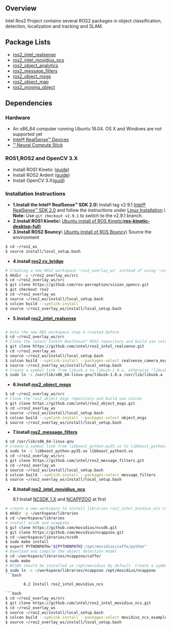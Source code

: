 ## Overview

Intel Ros2 Project contains several ROS2 packages in object classification, detection, localization and tracking and SLAM.

## Package Lists

* [ros2_intel_realsense](https://github.com/intel/ros2_intel_realsense)
* [ros2_intel_movidius_ncs](https://github.com/intel/ros2_intel_movidius_ncs)
* [ros2_object_analytics](https://github.com/intel/ros2_object_analytics)
* [ros2_message_filters](https://github.com/intel/ros2_message_filters)
* [ros2_object_msgs](https://github.com/intel/ros2_object_msgs)
* [ros2_object_map](https://github.com/intel/ros2_object_map)
* [ros2_moving_object](https://github.com/intel/ros2_moving_object)

## Dependencies

### Hardware

* An x86_64 computer running Ubuntu 16.04. OS X and Windows are not supported yet
* [Intel® RealSense™ Devices](https://realsense.intel.com/)  
* [™ Neural Compute Stick](https://developer.movidius.com/)

### ROS1,ROS2 and OpenCV 3.X

* Install ROS1 Kinetic ([guide](wiki.ros.org/kinetic/Installation/Ubuntu))
* Install ROS2 Ardent ([guide](https://github.com/ros2/ros2/wiki/Linux-Install-Debians))
* Install OpenCV 3.X([guid](https://docs.opencv.org/3.3.0/d7/d9f/tutorial_linux_install.html))

### Installation Instructions

* **1.Install the Intel® RealSense™ SDK 2.0**\\
Install tag v2.9.1 [Intel&reg; RealSense&trade; SDK 2.0](https://github.com/IntelRealSense/librealsense/tree/v2.9.1) and follow the instructions under [Linux Installation](https://github.com/IntelRealSense/librealsense/blob/v2.9.1/doc/installation.md).\\
**Note:** Use `git checkout v2.9.1` to switch to the v2.9.1 branch.
* **2.Install ROS1 Kinetic**\\
[Ubuntu install of ROS Kinetic(**ros-kinetic-desktop-full**)](http://wiki.ros.org/kinetic/Installation/Ubuntu)
* **3.Install ROS2 Bouncy**\\
[Ubuntu install of ROS Bouncy](https://github.com/ros2/ros2/wiki/Linux-Development-Setup)\\
Source the environment
```bash
$ cd ~/ros2_ws
$ source install/local_setup.bash
```
* **4.Install [ros2 cv_bridge](https://github.com/ros-perception/vision_opencv/tree/ros2)**
```bash
# Creating a new ROS2 workspace 'ros2_overlay_ws' instead of using 'ros2_ws' is recommended
$ mkdir -p ~/ros2_overlay_ws/src
$ cd ~/ros2_overlay_ws/src
$ git clone https://github.com/ros-perception/vision_opencv.git
$ git checkout ros2
$ cd ~/ros2_overlay_ws
$ source ~/ros2_ws/install/local_setup.bash
$ colcon build --symlink-install
$ source ~/ros2_overlay_ws/install/local_setup.bash
```

* **5.Install [ros2_intel_realsense](https://github.com/intel/ros2_intel_realsense)**
```bash

# Goto the new ROS workspace step 4 created before
$ cd ~/ros2_overlay_ws/src
# Clone the latest Intel® RealSense™ ROS2 repository and build use colcon 
$ git clone https://github.com/intel/ros2_intel_realsense.git
$ cd ~/ros2_overlay_ws
$ source ~/ros2_ws/install/local_setup.bash
$ colcon build --symlink-install --packages-select realsense_camera_msgs realsense_ros2_camera
$ source ~/ros2_overlay_ws/install/local_setup.bash
# Create a symbol link from libusb.a to libusb-1.0.a, otherwise "libusb.a" is probably not to be found by librealsense
$ sudo ln -s /usr/lib/x86_64-linux-gnu/libusb-1.0.a /usr/lib/libusb.a

```
* **6.Install [ros2_object_msgs](https://github.com/intel/ros2_object_msgs)**
```bash
$ cd ~/ros2_overlay_ws/src
# Clone the ros2_object_msgs repository and build use colcon
$ git clone https://github.com/intel/ros2_object_msgs.git
$ cd ~/ros2_overlay_ws
$ source ~/ros2_ws/install/local_setup.bash
$ colcon build --symlink-install --packages-select object_msgs
$ source ~/ros2_overlay_ws/install/local_setup.bash
```
* **7.Install [ros2_message_filters](https://github.com/intel/ros2_message_filters)**
```bash
$ cd /usr/lib/x86_64-linux-gnu
# Create a symbol link from libboost_python-py35.so to libboost_python3.so
$ sudo ln -s libboost_python-py35.so libboost_python3.so
$ cd ~/ros2_overlay_ws/src
$ git clone https://github.com/intel/ros2_message_filters.git
$ cd ~/ros2_overlay_ws
$ source ~/ros2_ws/install/local_setup.bash
$ colcon build --symlink-install --packages-select message_filters
$ source ~/ros2_overlay_ws/install/local_setup.bash
```

* **8.Install [ros2_intel_movidius_ncs](https://github.com/intel/ros2_intel_movidius_ncs)**

    8.1 Install [NCSDK 1.X](https://github.com/movidius/ncsdk) and [NCAPPZOO](https://github.com/movidius/ncappzoo) at first

```bash
# create a new workspace to install libraries ros2_intel_moidius_ncs relies on
$ mkdir -p ~/workspace/libraries
$ cd ~/workspace/libraries
# install ncsdk and ncappzoo
$ git clone https://github.com/movidius/ncsdk.git
$ git clone https://github.com/movidius/ncappzoo.git
$ cd ~/workspace/libraries/ncsdk
$ sudo make install
$ export PYTHONPATH="${PYTHONPATH}:/opt/movidius/caffe/python"
# Download and compile the object detection model
$ cd ~/workspace/libraries/ncappzoo/caffe/
$ sudo make
# NCSDK should be installed in /opt/movidius by default. Create a symbol link in /opt/movidius to NCAPPZOO
$ sudo ln -s ~/workspace/libraries/ncappzoo /opt/movidius/ncappzoo
```bash

        8.2 Install ros2_intel_movidius_ncs

```bash
$ cd ~/ros2_overlay_ws/src
$ git clone https://github.com/intel/ros2_intel_movidius_ncs.git
$ cd ~/ros2_overlay_ws
$ source ~/ros2_ws/install/local_setup.bash
$ colcon build --symlink-install --packages-select movidius_ncs_example  movidius_ncs_image  movidius_ncs_launch  movidius_ncs_lib  movidius_ncs_stream
$ source ~/ros2_overlay_ws/install/local_setup.bash
```



 
